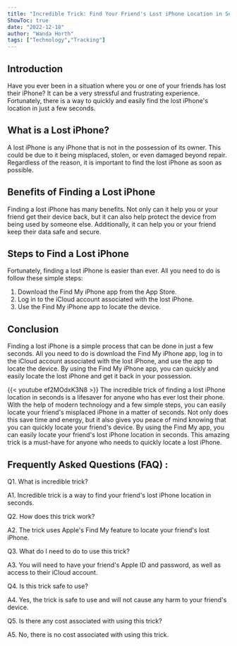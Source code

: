 ```yaml
---
title: "Incredible Trick: Find Your Friend's Lost iPhone Location in Seconds!"
ShowToc: true 
date: "2022-12-18"
author: "Wanda Horth" 
tags: ["Technology","Tracking"]
---
```

## Introduction 

Have you ever been in a situation where you or one of your friends has lost their iPhone? It can be a very stressful and frustrating experience. Fortunately, there is a way to quickly and easily find the lost iPhone's location in just a few seconds.

## What is a Lost iPhone?

A lost iPhone is any iPhone that is not in the possession of its owner. This could be due to it being misplaced, stolen, or even damaged beyond repair. Regardless of the reason, it is important to find the lost iPhone as soon as possible.

## Benefits of Finding a Lost iPhone

Finding a lost iPhone has many benefits. Not only can it help you or your friend get their device back, but it can also help protect the device from being used by someone else. Additionally, it can help you or your friend keep their data safe and secure.

## Steps to Find a Lost iPhone

Fortunately, finding a lost iPhone is easier than ever. All you need to do is follow these simple steps: 

1. Download the Find My iPhone app from the App Store.
2. Log in to the iCloud account associated with the lost iPhone.
3. Use the Find My iPhone app to locate the device.

## Conclusion

Finding a lost iPhone is a simple process that can be done in just a few seconds. All you need to do is download the Find My iPhone app, log in to the iCloud account associated with the lost iPhone, and use the app to locate the device. By using the Find My iPhone app, you can quickly and easily locate the lost iPhone and get it back in your possession.

{{< youtube ef2MOdxK3N8 >}} 
The incredible trick of finding a lost iPhone location in seconds is a lifesaver for anyone who has ever lost their phone. With the help of modern technology and a few simple steps, you can easily locate your friend's misplaced iPhone in a matter of seconds. Not only does this save time and energy, but it also gives you peace of mind knowing that you can quickly locate your friend's device. By using the Find My app, you can easily locate your friend's lost iPhone location in seconds. This amazing trick is a must-have for anyone who needs to quickly locate a lost iPhone.

## Frequently Asked Questions (FAQ) :
Q1. What is incredible trick?

A1. Incredible trick is a way to find your friend's lost iPhone location in seconds.

Q2. How does this trick work?

A2. The trick uses Apple's Find My feature to locate your friend's lost iPhone.

Q3. What do I need to do to use this trick?

A3. You will need to have your friend's Apple ID and password, as well as access to their iCloud account.

Q4. Is this trick safe to use?

A4. Yes, the trick is safe to use and will not cause any harm to your friend's device.

Q5. Is there any cost associated with using this trick?

A5. No, there is no cost associated with using this trick.


